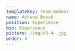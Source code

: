 ```yaml
---
templateKey: team-member
name: Athena Bozak
position: Experience
bio: Experience
picture: /img/t3-4-.jpg
order: 4
---
```

